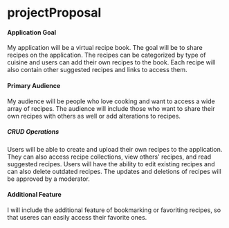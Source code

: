 # projectProposal  

#### Application Goal  
My application will be a virtual recipe book. The goal will be to share recipes on the application. The recipes can be categorized by type of cuisine and users can add their own recipes to the book. Each recipe will also contain other suggested recipes and links to access them.  

#### Primary Audience  
My audience will be people who love cooking and want to access a wide array of recipes. The audience will include those who want to share their own recipes with others as well or add alterations to recipes.  

##### CRUD Operations  
Users will be able to create and upload their own recipes to the application. They can also access recipe collections, view others' recipes, and read suggested recipes. Users will have the ability to edit existing recipes and can also delete outdated recipes. The updates and deletions of recipes will be approved by a moderator.  

#### Additional Feature  
I will include the additional feature of bookmarking or favoriting recipes, so that useres can easily access their favorite ones. 

